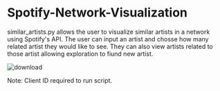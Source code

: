 # Spotify-Network-Visualization

similar_artists.py allows the user to visualize similar artists in a network using Spotify's API. The user can input an artist and chosse how many related artist they would like to see. They can also view artists related to those artist allowing exploration to fiund new artist.

![download](https://user-images.githubusercontent.com/89424278/157593098-399b868b-61f3-4c20-9fa9-75a85117f742.png)

Note: Client ID required to run script.
